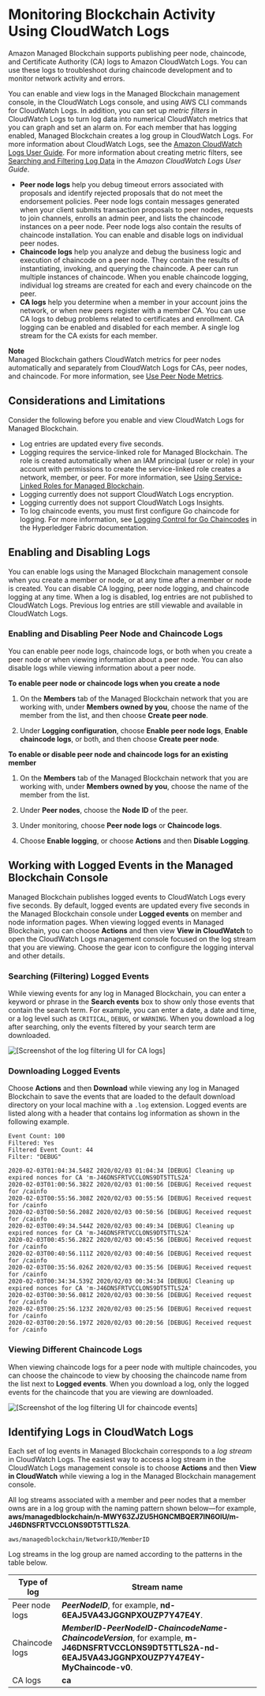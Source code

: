 # Monitoring Blockchain Activity Using CloudWatch Logs<a name="monitoring-cloudwatch-logs"></a>

Amazon Managed Blockchain supports publishing peer node, chaincode, and Certificate Authority \(CA\) logs to Amazon CloudWatch Logs\. You can use these logs to troubleshoot during chaincode development and to monitor network activity and errors\.

You can enable and view logs in the Managed Blockchain management console, in the CloudWatch Logs console, and using AWS CLI commands for CloudWatch Logs\. In addition, you can set up *metric filters* in CloudWatch Logs to turn log data into numerical CloudWatch metrics that you can graph and set an alarm on\. For each member that has logging enabled, Managed Blockchain creates a log group in CloudWatch Logs\. For more information about CloudWatch Logs, see the [Amazon CloudWatch Logs User Guide](https://docs.aws.amazon.com/AmazonCloudWatch/latest/logs/)\. For more information about creating metric filters, see [Searching and Filtering Log Data](https://docs.aws.amazon.com/AmazonCloudWatch/latest/logs/MonitoringLogData.html) in the *Amazon CloudWatch Logs User Guide*\.
+ **Peer node logs** help you debug timeout errors associated with proposals and identify rejected proposals that do not meet the endorsement policies\. Peer node logs contain messages generated when your client submits transaction proposals to peer nodes, requests to join channels, enrolls an admin peer, and lists the chaincode instances on a peer node\. Peer node logs also contain the results of chaincode installation\. You can enable and disable logs on individual peer nodes\.
+ **Chaincode logs** help you analyze and debug the business logic and execution of chaincode on a peer node\. They contain the results of instantiating, invoking, and querying the chaincode\. A peer can run multiple instances of chaincode\. When you enable chaincode logging, individual log streams are created for each and every chaincode on the peer\.
+ **CA logs** help you determine when a member in your account joins the network, or when new peers register with a member CA\. You can use CA logs to debug problems related to certificates and enrollment\. CA logging can be enabled and disabled for each member\. A single log stream for the CA exists for each member\.

**Note**  
Managed Blockchain gathers CloudWatch metrics for peer nodes automatically and separately from CloudWatch Logs for CAs, peer nodes, and chaincode\. For more information, see [Use Peer Node Metrics](managed-blockchain-peer-node-metrics.md)\. 

## Considerations and Limitations<a name="monitoring-considerations"></a>

Consider the following before you enable and view CloudWatch Logs for Managed Blockchain\.
+ Log entries are updated every five seconds\.
+ Logging requires the service\-linked role for Managed Blockchain\. The role is created automatically when an IAM principal \(user or role\) in your account with permissions to create the service\-linked role creates a network, member, or peer\. For more information, see [Using Service\-Linked Roles for Managed Blockchain](using-service-linked-roles.md)\.
+ Logging currently does not support CloudWatch Logs encryption\.
+ Logging currently does not support CloudWatch Logs Insights\.
+ To log chaincode events, you must first configure Go chaincode for logging\. For more information, see [Logging Control for Go Chaincodes](https://hyperledger-fabric.readthedocs.io/en/release-1.2/logging-control.html#go-chaincodes) in the Hyperledger Fabric documentation\.

## Enabling and Disabling Logs<a name="monitoring-enable"></a>

You can enable logs using the Managed Blockchain management console when you create a member or node, or at any time after a member or node is created\. You can disable CA logging, peer node logging, and chaincode logging at any time\. When a log is disabled, log entries are not published to CloudWatch Logs\. Previous log entries are still viewable and available in CloudWatch Logs\.

### Enabling and Disabling Peer Node and Chaincode Logs<a name="enable-peer-chaincode-logs"></a>

You can enable peer node logs, chaincode logs, or both when you create a peer node or when viewing information about a peer node\. You can also disable logs while viewing information about a peer node\.

**To enable peer node or chaincode logs when you create a node**

1. On the **Members** tab of the Managed Blockchain network that you are working with, under **Members owned by you**, choose the name of the member from the list, and then choose **Create peer node**\.

1. Under **Logging configuration**, choose **Enable peer node logs**, **Enable chaincode logs**, or both, and then choose **Create peer node**\.

**To enable or disable peer node and chaincode logs for an existing member**

1. On the **Members** tab of the Managed Blockchain network that you are working with, under **Members owned by you**, choose the name of the member from the list\.

1. Under **Peer nodes**, choose the **Node ID** of the peer\.

1. Under monitoring, choose **Peer node logs** or **Chaincode logs**\.

1. Choose **Enable logging**, or choose **Actions** and then **Disable Logging**\.

## Working with Logged Events in the Managed Blockchain Console<a name="work-with-logged-events"></a>

Managed Blockchain publishes logged events to CloudWatch Logs every five seconds\. By default, logged events are updated every five seconds in the Managed Blockchain console under **Logged events** on member and node information pages\. When viewing logged events in Managed Blockchain, you can choose **Actions** and then view **View in CloudWatch** to open the CloudWatch Logs management console focused on the log stream that you are viewing\. Choose the gear icon to configure the logging interval and other details\.

### Searching \(Filtering\) Logged Events<a name="filter-logs"></a>

While viewing events for any log in Managed Blockchain, you can enter a keyword or phrase in the **Search events** box to show only those events that contain the search term\. For example, you can enter a date, a date and time, or a log level such as `CRITICAL`, `DEBUG`, or `WARNING`\. When you download a log after searching, only the events filtered by your search term are downloaded\.

![\[Screenshot of the log filtering UI for CA logs\]](http://docs.aws.amazon.com/managed-blockchain/latest/managementguide/images/filter_CA_logs.png)

### Downloading Logged Events<a name="download-logs"></a>

Choose **Actions** and then **Download** while viewing any log in Managed Blockchain to save the events that are loaded to the default download directory on your local machine with a `.log` extension\. Logged events are listed along with a header that contains log information as shown in the following example\.

```
Event Count: 100
Filtered: Yes
Filtered Event Count: 44
Filter: "DEBUG"

2020-02-03T01:04:34.548Z 2020/02/03 01:04:34 [DEBUG] Cleaning up expired nonces for CA 'm-J46DNSFRTVCCLONS9DT5TTLS2A'
2020-02-03T01:00:56.382Z 2020/02/03 01:00:56 [DEBUG] Received request for /cainfo
2020-02-03T00:55:56.308Z 2020/02/03 00:55:56 [DEBUG] Received request for /cainfo
2020-02-03T00:50:56.208Z 2020/02/03 00:50:56 [DEBUG] Received request for /cainfo
2020-02-03T00:49:34.544Z 2020/02/03 00:49:34 [DEBUG] Cleaning up expired nonces for CA 'm-J46DNSFRTVCCLONS9DT5TTLS2A'
2020-02-03T00:45:56.282Z 2020/02/03 00:45:56 [DEBUG] Received request for /cainfo
2020-02-03T00:40:56.111Z 2020/02/03 00:40:56 [DEBUG] Received request for /cainfo
2020-02-03T00:35:56.026Z 2020/02/03 00:35:56 [DEBUG] Received request for /cainfo
2020-02-03T00:34:34.539Z 2020/02/03 00:34:34 [DEBUG] Cleaning up expired nonces for CA 'm-J46DNSFRTVCCLONS9DT5TTLS2A'
2020-02-03T00:30:56.081Z 2020/02/03 00:30:56 [DEBUG] Received request for /cainfo
2020-02-03T00:25:56.123Z 2020/02/03 00:25:56 [DEBUG] Received request for /cainfo
2020-02-03T00:20:56.197Z 2020/02/03 00:20:56 [DEBUG] Received request for /cainfo
```

### Viewing Different Chaincode Logs<a name="view-chaincode-logs"></a>

When viewing chaincode logs for a peer node with multiple chaincodes, you can choose the chaincode to view by choosing the chaincode name from the list next to **Logged events**\. When you download a log, only the logged events for the chaincode that you are viewing are downloaded\.

![\[Screenshot of the log filtering UI for chaincode events\]](http://docs.aws.amazon.com/managed-blockchain/latest/managementguide/images/choose_chaincode_log.png)

## Identifying Logs in CloudWatch Logs<a name="monitoring-identify-in-cloudwatch"></a>

Each set of log events in Managed Blockchain corresponds to a *log stream* in CloudWatch Logs\. The easiest way to access a log stream in the CloudWatch Logs management console is to choose **Actions** and then **View in CloudWatch** while viewing a log in the Managed Blockchain management console\.

All log streams associated with a member and peer nodes that a member owns are in a log group with the naming pattern shown below—for example, **aws/managedblockchain/n\-MWY63ZJZU5HGNCMBQER7IN6OIU/m\-J46DNSFRTVCCLONS9DT5TTLS2A**\.

```
aws/managedblockchain/NetworkID/MemberID
```

Log streams in the log group are named according to the patterns in the table below\.


| Type of log | Stream name | 
| --- | --- | 
|  Peer node logs  |  ***PeerNodeID***, for example, **nd\-6EAJ5VA43JGGNPXOUZP7Y47E4Y**\.  | 
|  Chaincode logs  |  ***MemberID*\-*PeerNodeID*\-*ChaincodeName*\-*ChaincodeVersion***, for example, **m\-J46DNSFRTVCCLONS9DT5TTLS2A\-nd\-6EAJ5VA43JGGNPXOUZP7Y47E4Y\-MyChaincode\-v0**\.  | 
|  CA logs  |  **ca**  | 